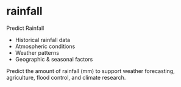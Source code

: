 # rainfall
Predict Rainfall

- Historical rainfall data
- Atmospheric conditions
- Weather patterns
- Geographic & seasonal factors

Predict the amount of rainfall (mm) to support weather forecasting, agriculture, flood control, and climate research.
